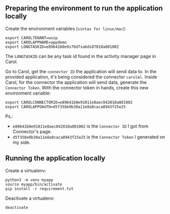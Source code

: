 Preparing the environment to run the application locally
---

Create the environment variables (`sintax for linux/mac`):

```
export CAROLTENANT=wssp
export CAROLAPPNAME=appdemo
export LONGTASKID=e89641b0e9s76d7sa6ds87010a801002
```

The `LONGTASKID` can be any task id found in the activity manager page in Carol.

Go to Carol, get the `connector ID` the application will send data to. In the provided application, 
it's being considered the connector `carolml`. Inside Carol, for the connector the application will send data, 
generate the `Connector Token`. With the connector token in hands, create this new environment variable:

```
export CAROLCONNECTORID=e89641b0e91011e8aec042010a801002
export CAROLAPPOAUTH=d5f358e0b30a11e8a0caca8943f25e25
```

Ps.: 
- `e89641b0e91011e8aec042010a801002` is the `Connector ID` I got from Connector's page.
- `d5f358e0b30a11e8a0caca8943f25e25` is the `Connector Token` I generated on my side.


Running the application locally
---

Create a virtualenv:

```
python3 -m venv myapp
source myapp/bin/activate
pip install -r requirement.txt
```

Deactivate a virtualenv:
```
deactivate
```